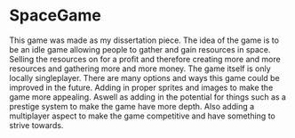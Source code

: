  # SpaceGame

This game was made as my dissertation piece. The idea of the game is to be an idle game allowing people to gather and gain resources in space. Selling the resources on for a profit and therefore creating more and more resources and gathering more and more money. The game itself is only locally singleplayer. There are many options and ways this game could be improved in the future. Adding in proper sprites and images to make the game more appealing. Aswell as adding in the potential for things such as a prestige system to make the game have more depth. Also adding a multiplayer aspect to make the game competitive and have something to strive towards. 

